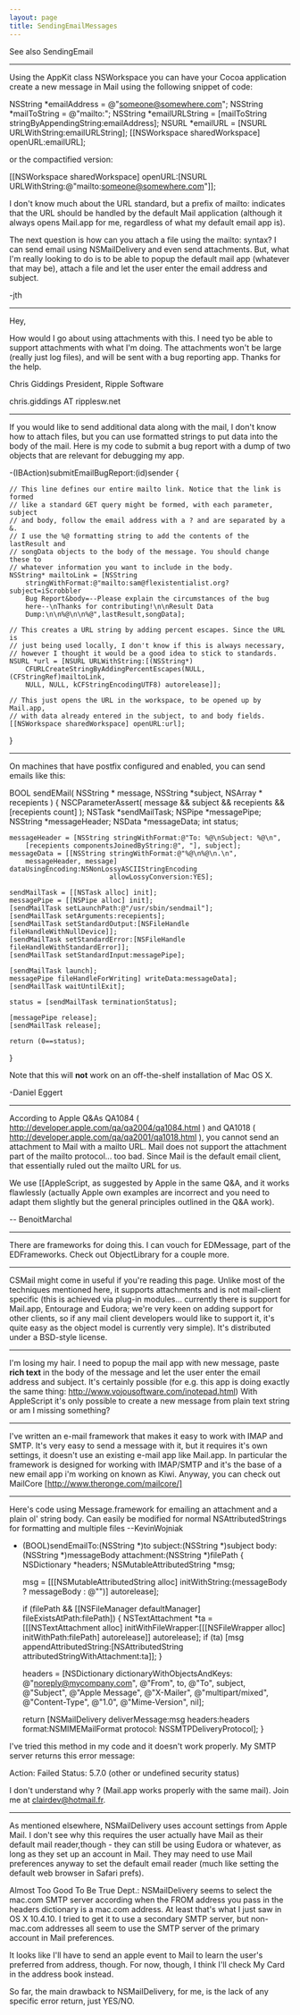 ```yaml
---
layout: page
title: SendingEmailMessages
---
```


See also SendingEmail

----

Using the AppKit class NSWorkspace you can have your Cocoa application create a new message in Mail using the following snippet of code:

    

NSString *emailAddress = @"someone@somewhere.com";
NSString *mailToString = @"mailto:";
NSString *emailURLString = [mailToString stringByAppendingString:emailAddress];
NSURL *emailURL = [NSURL URLWithString:emailURLString];
[[NSWorkspace sharedWorkspace] openURL:emailURL];



or the compactified version:

    

[[NSWorkspace sharedWorkspace] openURL:[NSURL URLWithString:@"mailto:someone@somewhere.com"]];



I don't know much about the URL standard, but a prefix of mailto: indicates that the URL should be handled by the default Mail application (although it always opens Mail.app for me, regardless of what my default email app is).  



The next question is how can you attach a file using the mailto: syntax? I can send email using NSMailDelivery and even send attachments. But, what I'm really looking to do is to be able to popup the default mail app (whatever that may be), attach a file and let the user enter the email address and subject. 

-jth

----
Hey,

How would I go about using attachments with this.  I need tyo be able to support attachments with what I'm doing.  The attachments won't be large (really just log files), and will be sent with a bug reporting app.  Thanks for the help.

Chris Giddings
President, Ripple Software


chris.giddings AT ripplesw.net

----

If you would like to send additional data along with the mail, I don't know how to attach files, but you can use formatted strings to put data into the body of the mail. Here is my code to submit a bug report with a dump of two objects that are relevant for debugging my app.

    

-(IBAction)submitEmailBugReport:(id)sender
{

    // This line defines our entire mailto link. Notice that the link is formed
    // like a standard GET query might be formed, with each parameter, subject
    // and body, follow the email address with a ? and are separated by a &.
    // I use the %@ formatting string to add the contents of the lastResult and
    // songData objects to the body of the message. You should change these to
    // whatever information you want to include in the body.
    NSString* mailtoLink = [NSString
        stringWithFormat:@"mailto:sam@flexistentialist.org?subject=iScrobbler
        Bug Report&body=--Please explain the circumstances of the bug
        here--\nThanks for contributing!\n\nResult Data
        Dump:\n\n%@\n\n%@",lastResult,songData];
    
    // This creates a URL string by adding percent escapes. Since the URL is
    // just being used locally, I don't know if this is always necessary,
    // however I thought it would be a good idea to stick to standards.
    NSURL *url = [NSURL URLWithString:[(NSString*)
        CFURLCreateStringByAddingPercentEscapes(NULL, (CFStringRef)mailtoLink,
        NULL, NULL, kCFStringEncodingUTF8) autorelease]];

    // This just opens the URL in the workspace, to be opened up by Mail.app,
    // with data already entered in the subject, to and body fields.
    [[NSWorkspace sharedWorkspace] openURL:url];

}



----

On machines that have postfix configured and enabled, you can send emails like this:

    
BOOL sendEMail( NSString * message, NSString *subject, NSArray * recepients )
{
	NSCParameterAssert( message && subject && recepients && [recepients count] );
	NSTask *sendMailTask;
	NSPipe *messagePipe;
	NSString *messageHeader;
	NSData *messageData;
	int status;
	
	messageHeader = [NSString stringWithFormat:@"To: %@\nSubject: %@\n",
		[recepients componentsJoinedByString:@", "], subject];
	messageData = [[NSString stringWithFormat:@"%@\n%@\n.\n",
		messageHeader, message] dataUsingEncoding:NSNonLossyASCIIStringEncoding
							 allowLossyConversion:YES];
	
	sendMailTask = [[NSTask alloc] init];
	messagePipe = [[NSPipe alloc] init];
	[sendMailTask setLaunchPath:@"/usr/sbin/sendmail"];
	[sendMailTask setArguments:recepients];
	[sendMailTask setStandardOutput:[NSFileHandle fileHandleWithNullDevice]];
	[sendMailTask setStandardError:[NSFileHandle fileHandleWithStandardError]];
	[sendMailTask setStandardInput:messagePipe];
	
	[sendMailTask launch];
	messagePipe fileHandleForWriting] writeData:messageData];
	[sendMailTask waitUntilExit];
	
	status = [sendMailTask terminationStatus];
	
	[messagePipe release];
	[sendMailTask release];
	
	return (0==status);
}


Note that this will **not** work on an off-the-shelf installation of Mac OS X.

-Daniel Eggert

----

According to Apple Q&As QA1084 ( http://developer.apple.com/qa/qa2004/qa1084.html ) and QA1018 ( http://developer.apple.com/qa/qa2001/qa1018.html ), you cannot send an attachment to Mail with a mailto URL. Mail does not support the attachment part of the mailto protocol... too bad.
Since Mail is the default email client, that essentially ruled out the mailto URL for us.

We use [[AppleScript, as suggested by Apple in the same Q&A, and it works flawlessly (actually Apple own examples are incorrect and you need to adapt them slightly but the general principles outlined in the Q&A work).

-- BenoitMarchal

----

There are frameworks for doing this. I can vouch for EDMessage, part of the EDFrameworks. Check out ObjectLibrary for a couple more.

----

CSMail might come in useful if you're reading this page. Unlike most of the techniques mentioned here, it supports attachments and is not mail-client specific (this is achieved via plug-in modules... currently there is support for Mail.app, Entourage and Eudora; we're very keen on adding support for other clients, so if any mail client developers would like to support it, it's quite easy as the object model is currently very simple). It's distributed under a BSD-style license.

----

I'm losing my hair. I need to popup the mail app with new message, paste **rich text** in the body of the message and let the user enter the email address and subject. It's certainly possible (for e.g. this app is doing exactly the same thing: http://www.vojousoftware.com/inotepad.html)
With AppleScript it's only possible to create a new message from plain text string or am I missing something?

----

I've written an e-mail framework that makes it easy to work with IMAP and SMTP. It's very easy to send a message with it, but it requires it's own settings, it doesn't use an existing e-mail app like Mail.app. In particular the framework is designed for working with IMAP/SMTP and it's the base of a new email app i'm working on known as Kiwi. Anyway, you can check out MailCore [http://www.theronge.com/mailcore/]

----

Here's code using Message.framework for emailing an attachment and a plain ol' string body. Can easily be modified for normal NSAttributedStrings for formatting and multiple files --KevinWojniak

    
+ (BOOL)sendEmailTo:(NSString *)to subject:(NSString *)subject body:(NSString *)messageBody attachment:(NSString *)filePath
{
	NSDictionary *headers;
	NSMutableAttributedString *msg;
	
	msg = [[[NSMutableAttributedString alloc] initWithString:(messageBody ? messageBody : @"")] autorelease];
	
	if (filePath && [[NSFileManager defaultManager] fileExistsAtPath:filePath])
	{
		NSTextAttachment *ta = [[[NSTextAttachment alloc] initWithFileWrapper:[[[NSFileWrapper alloc] initWithPath:filePath] autorelease]] autorelease];
		if (ta)
			[msg appendAttributedString:[NSAttributedString attributedStringWithAttachment:ta]];
	}
	
	headers = [NSDictionary dictionaryWithObjectsAndKeys:
		@"noreply@mycompany.com", @"From",
		to, @"To",
		subject, @"Subject",
		@"Apple Message", @"X-Mailer",
		@"multipart/mixed", @"Content-Type",
		@"1.0", @"Mime-Version",
		nil];
	
	return [NSMailDelivery deliverMessage:msg
								  headers:headers
								   format:NSMIMEMailFormat
								 protocol: NSSMTPDeliveryProtocol];
}


I've tried this method in my code and it doesn't work properly. My SMTP server returns this error message:

 Action: Failed
 Status: 5.7.0 (other or undefined security status)

I don't understand why ? (Mail.app works properly with the same mail).
Join me at clairdev@hotmail.fr.


----

As mentioned elsewhere, NSMailDelivery uses account settings from Apple Mail. I don't see why this requires the user actually have Mail as their default mail reader,though - they can still be using Eudora or whatever, as long as they set up an account in Mail. They may need to use Mail preferences anyway to set the default email reader (much like setting the default web browser in Safari prefs).

Almost Too Good To Be True Dept.: NSMailDelivery seems to select the mac.com SMTP server according when the FROM address you pass in the headers dictionary is a mac.com address. At least that's what I just saw in OS X 10.4.10. I tried to get it to use a secondary SMTP server, but non-mac.com addresses all seem to use the SMTP server of the primary account in Mail preferences.

It looks like I'll have to send an apple event to Mail to learn the user's preferred from address, though. For now, though, I think I'll check My Card in the address book instead.

So far, the main drawback to NSMailDelivery, for me, is the lack of any specific error return, just YES/NO.

